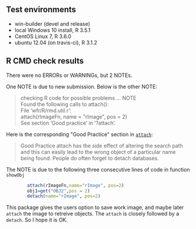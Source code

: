 ## Test environments
- win-builder (devel and release)
- local Windows 10 install, R 3.5.1
- CentOS Linux 7, R 3.6.0
- ubuntu 12.04 (on travis-ci), R 3.1.2


## R CMD check results
There were no ERRORs or WARNINGs, but 2 NOTEs. 

One NOTE is due to new submission. Below is the other NOTE:

> checking R code for possible problems ... NOTE  
  Found the following calls to attach():  
  File ‘wfr/R/rmd.util.r’:  
    attach(rImageFn, name = "rImage", pos = 2)  
  See section ‘Good practice’ in ‘?attach’.

Here is the corresponding "Good Practice" section in [`attach`](https://www.rdocumentation.org/packages/base/versions/3.6.1/topics/attach):
> Good Practice
attach has the side effect of altering the search path and this can easily lead to the wrong object of a particular name being found. People do often forget to detach databases.

The NOTE is due to the following three consecutive lines of code in function `showObj`
```r
        attach(rImageFn,name="rImage", pos=2)
        obj1=get("OBJ2",pos = 2)
        detach(name="rImage", pos=2)
```
This package gives the users option to save work image, and maybe later `attach` the image to retreive objects. The `attach` is closely followed by a `detach`. So I hope it is OK.
